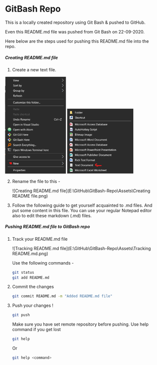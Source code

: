 # GitBash Repo

This is a locally created repository using Git Bash & pushed to GitHub.

Even this README.md file was pushed from Git Bash on 22-09-2020.

Here below are the steps used for pushing this README.md file into the repo.

##### Creating README.md file

1.  Create a new text file.

   <img src="\Assets\Right click menu.png" alt="Right Click Menu" style="zoom:60%;" />

   <img src="\Assets\RIght click-New file.png" alt="New File" style="zoom:60%;" />

2. Rename the file to this -

   ![Creating README.md file](E:\GitHub\GitBash-Repo\Assets\Creating README file.png)

3. Follow the following guide to get yourself acquainted to .md files. And put some content in this file.  You can use your regular Notepad editor also to edit these markdown (.md) files.

   [Markdown Guide]: https://www.markdownguide.org/	"Markdown Guide by  Matt Cone"




##### Pushing README.md file to GitBash repo

1. Track your README.md file 

   ![Tracking README.md file](E:\GitHub\GitBash-Repo\Assets\Tracking README.md.png)

   Use the following commands -

   ```bash
   git status
   git add README.md
   ```

2. Commit the changes 

   ```bash
   git commit README.md -m "Added README.md file"
   ```

3. Push your changes !

   ```bash
   git push
   ```

   Make sure you have set remote repository before pushing. Use help command if you get lost

   ```bash
   git help
   ```

   Or

   ```bash
   git help <command>
   ```

   